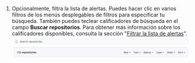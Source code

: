 1. Opcionalmente, filtra la lista de alertas. Puedes hacer clic en varios filtros de los menús desplegables de filtros para especificar tu búsqueda. También puedes teclear calificadores de búsqueda en el campo **Buscar repositorios**. Para obtener más información sobre los calificadores disponibles, consulta la sección "[Filtrar la lista de alertas](#filtering-the-list-of-alerts)". ![Los menús desplegables de filtro y el campo de búsqueda de repositorios en el resumen de seguridad](/assets/images/help/organizations/security-overview-filter-alerts.png)